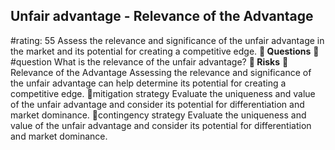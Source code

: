 

## Unfair advantage - Relevance of the Advantage
#rating: 55
Assess the relevance and significance of the unfair advantage in the market and its potential for creating a competitive edge.
**💭 Questions**
💭 #question What is the relevance of the unfair advantage?
**🚨 Risks**
🚨Relevance of the Advantage
Assessing the relevance and significance of the unfair advantage can help determine its potential for creating a competitive edge.
🚨mitigation strategy
Evaluate the uniqueness and value of the unfair advantage and consider its potential for differentiation and market dominance.
🚨contingency strategy
Evaluate the uniqueness and value of the unfair advantage and consider its potential for differentiation and market dominance.




